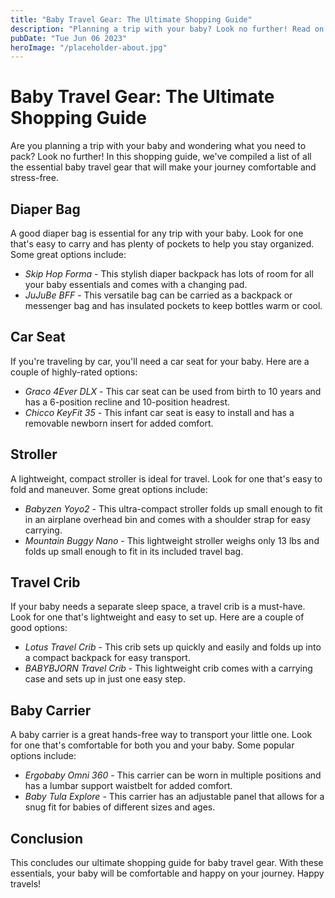 ```yaml
---
title: "Baby Travel Gear: The Ultimate Shopping Guide"
description: "Planning a trip with your baby? Look no further! Read on for a comprehensive guide on all the baby travel gear you need."
pubDate: "Tue Jun 06 2023"
heroImage: "/placeholder-about.jpg"
---
```


# Baby Travel Gear: The Ultimate Shopping Guide

Are you planning a trip with your baby and wondering what you need to pack? Look no further! In this shopping guide, we&#39;ve compiled a list of all the essential baby travel gear that will make your journey comfortable and stress-free.

## Diaper Bag

A good diaper bag is essential for any trip with your baby. Look for one that&#39;s easy to carry and has plenty of pockets to help you stay organized. Some great options include:

- *Skip Hop Forma* - This stylish diaper backpack has lots of room for all your baby essentials and comes with a changing pad.
- *JuJuBe BFF* - This versatile bag can be carried as a backpack or messenger bag and has insulated pockets to keep bottles warm or cool.

## Car Seat

If you&#39;re traveling by car, you&#39;ll need a car seat for your baby. Here are a couple of highly-rated options:

- *Graco 4Ever DLX* - This car seat can be used from birth to 10 years and has a 6-position recline and 10-position headrest.
- *Chicco KeyFit 35* - This infant car seat is easy to install and has a removable newborn insert for added comfort.

## Stroller

A lightweight, compact stroller is ideal for travel. Look for one that&#39;s easy to fold and maneuver. Some great options include:

- *Babyzen Yoyo2* - This ultra-compact stroller folds up small enough to fit in an airplane overhead bin and comes with a shoulder strap for easy carrying.
- *Mountain Buggy Nano* - This lightweight stroller weighs only 13 lbs and folds up small enough to fit in its included travel bag.

## Travel Crib

If your baby needs a separate sleep space, a travel crib is a must-have. Look for one that&#39;s lightweight and easy to set up. Here are a couple of good options:

- *Lotus Travel Crib* - This crib sets up quickly and easily and folds up into a compact backpack for easy transport.
- *BABYBJORN Travel Crib* - This lightweight crib comes with a carrying case and sets up in just one easy step.

## Baby Carrier

A baby carrier is a great hands-free way to transport your little one. Look for one that&#39;s comfortable for both you and your baby. Some popular options include:

- *Ergobaby Omni 360* - This carrier can be worn in multiple positions and has a lumbar support waistbelt for added comfort.
- *Baby Tula Explore* - This carrier has an adjustable panel that allows for a snug fit for babies of different sizes and ages.

## Conclusion

This concludes our ultimate shopping guide for baby travel gear. With these essentials, your baby will be comfortable and happy on your journey. Happy travels!